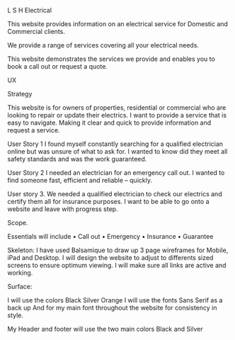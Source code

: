 L S H Electrical

This website provides information on an electrical service for Domestic and Commercial clients.

We provide a range of services covering all your electrical needs.

This website demonstrates the services we provide and enables you to book a call out or request a quote.

UX

Strategy

This website is for owners of properties, residential or commercial who are looking to repair or update their electrics.
I want to provide a service that is easy to navigate. 
Making it clear and quick to provide information and request a service.

User Story 1
	I found myself constantly searching for a qualified electrician online but was unsure of what to ask for. I wanted to know did they meet all safety standards and was the work guaranteed.

User Story 2
	I needed an electrician for an emergency call out.  I wanted to find someone fast, efficient and reliable – quickly.

User story 3.
	We needed a qualified electrician to check our electrics and certify them all for insurance purposes.
I want to be able to go onto a website and leave with progress step.

Scope.

Essentials will include
•	Call out
•	Emergency
•	Insurance
•	Guarantee

Skeleton:
I have used Balsamique to draw up 3 page wireframes for Mobile, iPad and Desktop.
I will design the website to adjust to differents sized screens to ensure optimum viewing.
I will make sure all links are active and working.

Surface:

I will use the colors 
Black 
Silver
Orange
I will use the fonts
Sans Serif as a back up
And for my main font throughout the website for consistency in style.

My Header and footer will use the two main colors 
Black and Silver

